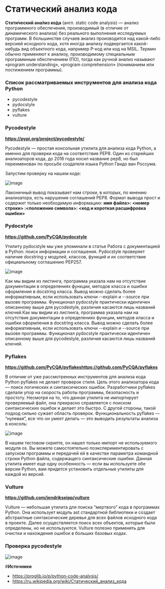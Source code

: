 # **Статический анализ кода**

**Стати́ческий ана́лиз ко́да** (англ. static code analysis) — анализ программного обеспечения, производимый (в отличие от динамического анализа) 
без реального выполнения исследуемых программ. В большинстве случаев анализ производится над какой-либо версией исходного кода, хотя иногда анализу 
подвергается какой-нибудь вид объектного кода, например P-код или код на MSIL. Термин обычно применяют к анализу, производимому специальным программным обеспечением (ПО),
тогда как ручной анализ называют «program understanding», «program comprehension» (пониманием или постижением программы).

### Список рассматриваемых инструментов для анализа кода Python

- pycodestyle
- pydocstyle
- pyflakes
- vulture

### Pycodestyle
**https://pypi.org/project/pycodestyle/**

Pycodestyle — простая консольная утилита для анализа кода Python, а именно для проверки кода на соответствие PEP8. Один из старейших анализаторов кода, до 2016 года носил название pep8, но был переименован по просьбе создателя языка Python Гвидо ван Россума.

Запустим проверку на нашем коде:

![image](https://user-images.githubusercontent.com/55379930/111757985-487a6f00-88df-11eb-89c6-0143b39317fe.png)

Лаконичный вывод показывает нам строки, в которых, по мнению анализатора, есть нарушение соглашений PEP8. Формат вывода прост и содержит только необходимую информацию:
**имя файла>: <номер строки> :<положение символа>: <код и короткая расшифровка ошибки>**

### Pydocstyle
**https://github.com/PyCQA/pydocstyle**

Утилиту pydocstyle мы уже упоминали в статье Работа с документацией в Python: поиск информации и соглашения. Pydocstyle проверяет наличие docstring у модулей, классов, функций и их соответствие официальному соглашению PEP257.

![image](https://user-images.githubusercontent.com/55379930/111758459-e66e3980-88df-11eb-8e7f-1b7226003d10.png)

Как мы видим из листинга, программа указала нам на отсутствие документации в определениях функции, методов класса и ошибки оформления в docstring класса. Вывод можно сделать более информативным, если использовать ключи --explain и --source при вызове программы. Функционал pydocstyle практически идентичен описанному выше для pycodestyle, различия касаются лишь названий ключей.Как мы видим из листинга, программа указала нам на отсутствие документации в определениях функции, методов класса и ошибки оформления в docstring класса. Вывод можно сделать более информативным, если использовать ключи --explain и --source при вызове программы. Функционал pydocstyle практически идентичен описанному выше для pycodestyle, различия касаются лишь названий ключей.

### Pyflakes
**https://github.com/PyCQA/pyflakeshttps://github.com/PyCQA/pyflakes**

В отличие от уже рассмотренных инструментов для анализа кода Python pyflakes не делает проверок стиля. Цель этого анализатора кода — поиск логических и синтаксических ошибок. Разработчики pyflakes сделали упор на скорость работы программы, безопасность и простоту. Несмотря на то, что данная утилита не импортирует проверяемый файл, она прекрасно справляется c поиском синтаксических ошибок и делает это быстро. С другой стороны, такой подход сильно сужает область проверок.
Функциональность pyflakes — “нулевая”, все что он умеет делать — это выводить результаты анализа в консоль:

![image](https://user-images.githubusercontent.com/55379930/111758793-3baa4b00-88e0-11eb-8381-e2980614246d.png)

В нашем тестовом скрипте, он нашел только импорт не используемого модуля os. Вы можете самостоятельно поэкспериментировать с запуском программы и передачей ей в качестве параметра командной строки Python файла, содержащего синтаксические ошибки. Данная утилита имеет еще одну особенность — если вы используете обе версии Python, вам придется установить отдельные утилиты для каждой из версий.

### Vulture
**https://github.com/jendrikseipp/vulture**

Vulture — небольшая утилита для поиска “мертвого” кода в программах Python. Она использует модуль ast стандартной библиотеки и создает абстрактные синтаксические деревья для всех файлов исходного кода в проекте. Далее осуществляется поиск всех объектов, которые были определены, но не используются. Vulture полезно применять для очистки и нахождения ошибок в больших базовых кодах.

### Проверка pycodestyle 
![image](https://user-images.githubusercontent.com/55379930/111760485-1cacb880-88e2-11eb-89ad-4a3ed8333d0b.png)

#**Источники**

- https://proglib.io/p/python-code-analysis/
- https://ru.wikipedia.org/wiki/Статический_анализ_кода


